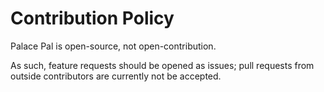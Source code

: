 # Contribution Policy

Palace Pal is open-source, not open-contribution. 

As such, feature requests should be opened as issues; pull requests from
outside contributors are currently not be accepted.
